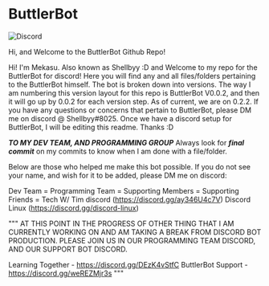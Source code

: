 # ButtlerBot

![Discord](https://img.shields.io/discord/779290532622893057?color=blue&label=Discord&style=plastic)

Hi, and Welcome to the ButtlerBot Github Repo!

Hi! I'm Mekasu. Also known as Shellbyy :D and Welcome to my repo for the ButtlerBot for discord! Here you will find any and all files/folders pertaining to the ButtlerBot himself. The bot is broken down into versions. The way I am numbering this version layout for this repo is ButtlerBot V0.0.2, and then it will go up by 0.0.2 for each version step. As of current, we are on 0.2.2. If you have any questions or concerns that pertain to ButtlerBot, please DM me on discord @ Shellbyy#8025. Once we have a discord setup for ButtlerBot, I will be editing this readme. Thanks :D





***TO MY DEV TEAM, AND PROGRAMMING GROUP*** Always look for ***final commit*** on my commits to know when I am done with a file/folder.



Below are those who helped me make this bot possible. If you do not see your name, and wish for it to be added, please DM me on discord:

Dev Team = 
Programming Team = 
Supporting Members = 
Supporting Friends = Tech W/ Tim discord (https://discord.gg/ay346U4c7V)
                     Discord Linux       (https://discord.gg/discord-linux)

"""
AT THIS POINT IN THE PROGRESS OF OTHER THING THAT I AM CURRENTLY WORKING ON AND AM TAKING A BREAK FROM DISCORD BOT PRODUCTION. PLEASE JOIN US IN OUR PROGRAMMING TEAM DISCORD, AND OUR SUPPORT BOT DISCORD.

Learning Together - https://discord.gg/DEzK4vStfC
ButtlerBot Support - https://discord.gg/weREZMjr3s
"""
